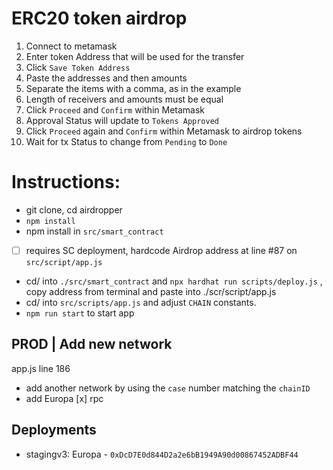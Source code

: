 # ERC20 token airdrop
1. Connect to metamask
2. Enter token Address that will be used for the transfer
3. Click ```Save Token Address```
4. Paste the addresses and then amounts
5. Separate the items with a comma, as in the example
6. Length of receivers and amounts must be equal
7. Click ```Proceed``` and ```Confirm``` within Metamask
8. Approval Status will update to ```Tokens Approved```
9. Click ```Proceed``` again and ```Confirm``` within Metamask to airdrop tokens
10. Wait for tx Status to change from ```Pending``` to ```Done```

# Instructions:
- git clone, cd airdropper
- ```npm install```
- npm install in ```src/smart_contract```
- [ ] requires SC deployment, hardcode Airdrop address at line #87 on ```src/script/app.js```
- cd/ into ```./src/smart_contract``` and ```npx hardhat run scripts/deploy.js``` , copy address from terminal and paste into ./scr/script/app.js
- cd/ into ```src/scripts/app.js``` and adjust ```CHAIN``` constants.
- ```npm run start``` to start app

## PROD | Add new network
app.js line 186
- add another network by using the ```case``` number matching the  ```chainID```
- add Europa [x] rpc

## Deployments
- stagingv3: Europa - `0xDcD7E0d844D2a2e6bB1949A90d00867452ADBF44`





